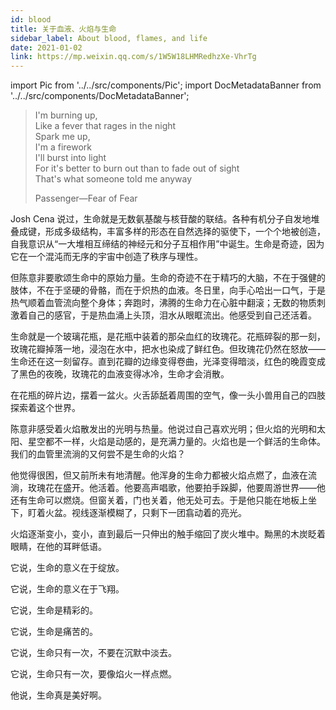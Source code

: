 ```yaml
---
id: blood
title: 关于血液、火焰与生命
sidebar_label: About blood, flames, and life
date: 2021-01-02
link: https://mp.weixin.qq.com/s/1W5W18LHMRedhzXe-VhrTg
---
```


import Pic from '../../src/components/Pic';
import DocMetadataBanner from '../../src/components/DocMetadataBanner';

<DocMetadataBanner frontMatter={frontMatter} />

> I'm burning up,  
> Like a fever that rages in the night  
> Spark me up,  
> I'm a firework  
> I'll burst into light  
> For it's better to burn out than to fade out of sight  
> That's what someone told me anyway
>
> Passenger—Fear of Fear

Josh Cena 说过，生命就是无数氨基酸与核苷酸的联结。各种有机分子自发地堆叠成键，形成多级结构，丰富多样的形态在自然选择的驱使下，一个个地被创造，自我意识从“一大堆相互缔结的神经元和分子互相作用”中诞生。生命是奇迹，因为它在一个混沌而无序的宇宙中创造了秩序与理性。

但陈意非要歌颂生命中的原始力量。生命的奇迹不在于精巧的大脑，不在于强健的肢体，不在于坚硬的骨骼，而在于炽热的血液。冬日里，向手心哈出一口气，于是热气顺着血管流向整个身体；奔跑时，沸腾的生命力在心脏中翻滚；无数的物质刺激着自己的感官，于是热血涌上头顶，泪水从眼眶流出。他感受到自己还活着。

生命就是一个玻璃花瓶，是花瓶中装着的那朵血红的玫瑰花。花瓶碎裂的那一刻，玫瑰花瓣掉落一地，浸泡在水中，把水也染成了鲜红色。但玫瑰花仍然在怒放——生命还在这一刻留存。直到花瓣的边缘变得卷曲，光泽变得暗淡，红色的晚霞变成了黑色的夜晚，玫瑰花的血液变得冰冷，生命才会消散。

<Pic src="/img/./docs/Stories/blood/JGibibkelET69YLiapxBjx3AmzoZ7tLSXCe7Y2YpjahpmZRj4zd01RT3d24ibhneTolaAD2PBt9icpCa8YhqpfjgvzA.jpeg"></Pic>

在花瓶的碎片边，摆着一盆火。火舌舔舐着周围的空气，像一头小兽用自己的四肢探索着这个世界。

陈意非感受着火焰散发出的光明与热量。他说过自己喜欢光明；但火焰的光明和太阳、星空都不一样，火焰是动感的，是充满力量的。火焰也是一个鲜活的生命体。我们的血管里流淌的又何尝不是生命的火焰？

他觉得很困，但又前所未有地清醒。他浑身的生命力都被火焰点燃了，血液在流淌，玫瑰花在盛开。他活着。他要高声唱歌，他要拍手跺脚，他要周游世界——他还有生命可以燃烧。但窗关着，门也关着，他无处可去。于是他只能在地板上坐下，盯着火盆。视线逐渐模糊了，只剩下一团翕动着的亮光。

火焰逐渐变小，变小，直到最后一只伸出的触手缩回了炭火堆中。黝黑的木炭眨着眼睛，在他的耳畔低语。

它说，生命的意义在于绽放。

它说，生命的意义在于飞翔。

它说，生命是精彩的。

它说，生命是痛苦的。

它说，生命只有一次，不要在沉默中淡去。

它说，生命只有一次，要像焰火一样点燃。

他说，生命真是美好啊。
